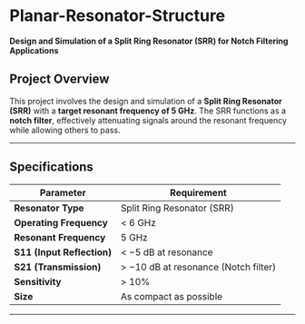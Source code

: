 # Planar-Resonator-Structure

**Design and Simulation of a Split Ring Resonator (SRR) for Notch Filtering Applications**

## Project Overview

This project involves the design and simulation of a **Split Ring Resonator (SRR)** with a **target resonant frequency of 5 GHz**. The SRR functions as a **notch filter**, effectively attenuating signals around the resonant frequency while allowing others to pass.

---

## Specifications

| Parameter                     | Requirement                             |
|------------------------------|-----------------------------------------|
| **Resonator Type**           | Split Ring Resonator (SRR)              |
| **Operating Frequency**      | < 6 GHz                                 |
| **Resonant Frequency**       | 5 GHz                                   |
| **S11 (Input Reflection)**   | < −5 dB at resonance                   |
| **S21 (Transmission)**       | > −10 dB at resonance (Notch filter)    |
| **Sensitivity**              | > 10%                                   |
| **Size**                     | As compact as possible                  |

---

